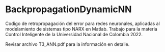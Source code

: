 # BackpropagationDynamicNN
Codigo de retropropagación del error para redes neuronales, aplicadas al modelamiento de sistemas tipo NARX en Matlab. Trabajo para la materia Control Inteligente de la Universidad Nacional de Colombia 2022.

Revisar archivo T3_ANN.pdf para la información en detalle.
